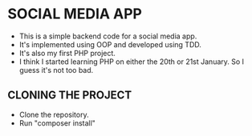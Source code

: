 # SOCIAL MEDIA APP 

* This is a simple backend code for a social media app.
* It's implemented using OOP and developed using TDD.
* It's also my first PHP project. 
* I think I started learning PHP on either the 20th or 21st January. So I guess it's not too bad.

## CLONING THE PROJECT
* Clone the repository.
* Run "composer install"